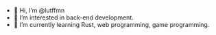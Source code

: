 - 👋 Hi, I’m @lutffmn
- 👀 I’m interested in back-end development.
- 🌱 I’m currently learning Rust, web programming, game programming.

<!---
lutffmn/lutffmn is a ✨ special ✨ repository because its `README.md` (this file) appears on your GitHub profile.
You can click the Preview link to take a look at your changes.
--->
